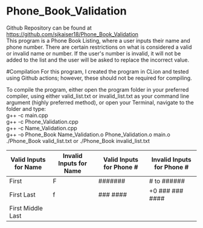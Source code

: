 # Phone_Book_Validation

Github Repository can be found at https://github.com/sjkaiser18/Phone_Book_Validation </br>
This program is a Phone Book Listing, where a user inputs their name and phone number. There are certain restrictions on what is considered a valid or invalid name or number. If the user's number is invalid, it will not be added to the list and the user will be asked to replace the incorrect value. 

#Compilation
For this program, I created the program in CLion and tested using Github actions; however, these should not be required for compiling. 

To compile the program, either open the program folder in your preferred compiler, using either valid_list.txt or invalid_list.txt as your command line argument (highly preferred method), or open your Terminal, navigate to the folder and type: </br>g++ -c main.cpp </br>g++ -c Phone_Validation.cpp</br> g++ -c Name_Validation.cpp</br>g++ -o Phone_Book Name_Validation.o Phone_Validation.o main.o
</br>./Phone_Book valid_list.txt or ./Phone_Book invalid_list.txt

| Valid Inputs for Name                       | Invalid Inputs for Name                                       | Valid Inputs for Phone # | Invalid Inputs for Phone #                       |
|---------------------------------------------|---------------------------------------------------------------|--------------------------|--------------------------------------------------|
| First                                       | F                                                             | #######                  | # to ######                                      |
| First Last                                  | f                                                             | ### ####                 | +0 ### ### ####                                  |
| First Middle Last                           | <script>                                                      | ###-####                 | +0# ### ### ####                                 |
| First, Middle, Last                         | 3ric                                                          | ##########               | +0## ### ### ####                                |
| First, Last                                 | "Sarah"                                                       | ### ### ####             | +#### ### ### ####                               |
| First O'Henry                               | First O''Henry                                                | ###-###-####             | any characters that are not a digit, (,),-, or + |
| Last,First                                  | any characters that are not part of the alphabet,-,comma,or ' | (###)#######             |                                                  |
| Last, First                                 |                                                               | (###)-###-####           |                                                  |
| First McCartney                             |                                                               | (###) ### ####           |                                                  |
| First-Part Middle-Part Last-Part            |                                                               | (###) ###-####           |                                                  |
| First 'Nickname' Middle Last                |                                                               | # ### ### ####           |                                                  |
| First-Part 'Nickname' Middle-Part Last-Part |                                                               | ## ### ### ####          |                                                  |
| F. M. L.                                    |                                                               | ### ### ### ####         |                                                  |
| F.-P. M.-P. L.-P.                           |                                                               | +# ### ### ####          |                                                  |
|                                             |                                                               | +# (###) ### ####        |                                                  |
|                                             |                                                               | +## ### ### ####         |                                                  |
|                                             |                                                               | +### ### ### ####        |                                                  |
|                                             |                                                               | +# ### ####              |                                                  |
|                                             |                                                               | +## ### ####             |                                                  |
|                                             |                                                               | +### ### ####            |                                                  |

Assumptions and Pros/Cons: I have assumed that there are users that will be lazy with their typing so this does not check for spelling errors. This code has also assumed that someone with malicious intent may attempt to gain access to the system. While the program does prevent injection attacks, it does not protect from deliberately incorrect inputs and may allow another user to delete an account that is not theirs using DEL. Another con is that this program does not accept names that contain characters outside of the US 26 letter standard. 
